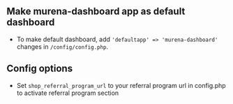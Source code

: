 ## Make murena-dashboard app as default dashboard

- To make default dashboard, add `'defaultapp' => 'murena-dashboard'` changes in `/config/config.php`. 

## Config options

- Set `shop_referral_program_url` to your referral program url in config.php to activate referral program section 
